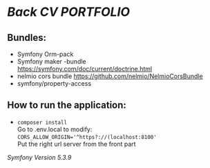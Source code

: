 # *Back CV PORTFOLIO*

## Bundles:

- Symfony Orm-pack <br>
- Symfony maker -bundle <br>
https://symfony.com/doc/current/doctrine.html
- nelmio cors bundle
https://github.com/nelmio/NelmioCorsBundle
- symfony/property-access

## How to run the application:

- `composer install` <br>
Go to .env.local to modify: 
`CORS_ALLOW_ORIGIN='^https?://(localhost:8100' `<br>
Put the right url server from the front part


_Symfony Version 5.3.9_
